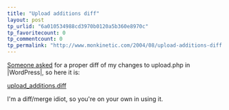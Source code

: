 ```yaml
---
title: "Upload additions diff"
layout: post
tp_urlid: "6a010534988cd3970b0120a5b360e8970c"
tp_favoritecount: 0
tp_commentcount: 0
tp_permalink: "http://www.monkinetic.com/2004/08/upload-additions-diff.html"
---
```

<a href="http://redmonk.net/archives/2004/08/16/wordpress-thumbnail-html-addition-for-uploadphp/#comment-871">Someone asked</a> for a proper diff of my changes to upload.php in |WordPress|, so here it is:

<a href="http://redmonk.net/mt/mt-static/uploads/upload_additions.diff">upload_additions.diff</a>

I&#39;m a diff/merge idiot, so you&#39;re on your own in using it.
